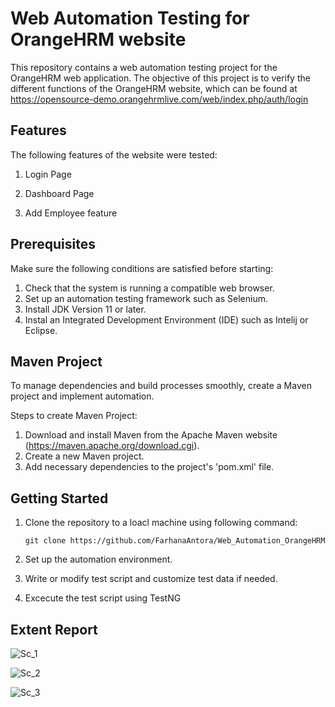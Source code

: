 # Web Automation Testing for OrangeHRM website
This repository contains a web automation testing project for the OrangeHRM web application. The objective of this project is to verify the different functions of the OrangeHRM website, which can be found at https://opensource-demo.orangehrmlive.com/web/index.php/auth/login

## Features
The following features of the website were tested:

 1. Login Page

 2. Dashboard Page
 
 3. Add Employee feature

## Prerequisites

Make sure the following conditions are satisfied before starting:

1.  Check that the system is running a compatible web browser.
2.  Set up an automation testing framework such as Selenium.
3.  Install JDK Version 11 or later.
4.  Instal an Integrated Development Environment (IDE) such as Intelij or Eclipse.

## Maven Project
To manage dependencies and build processes smoothly, create a Maven project and implement automation.

Steps to create Maven Project:
1. Download and install Maven from the Apache Maven website (https://maven.apache.org/download.cgi).
2. Create a new Maven project.
3. Add necessary dependencies to the project's 'pom.xml' file.


## Getting Started
1. Clone the repository to a loacl machine using following command:


   `git clone https://github.com/FarhanaAntora/Web_Automation_OrangeHRM`

2. Set up the automation environment.
3. Write or modify test script and customize test data if needed.
4. Excecute the test script using TestNG


## Extent Report





   
   ![Sc_1](https://github.com/FarhanaAntora/Web_Automation_OrangeHRM/assets/96485899/e64fef0c-ee5a-4753-ae47-9031ee9f558f)














![Sc_2](https://github.com/FarhanaAntora/Web_Automation_OrangeHRM/assets/96485899/c053f1c3-668f-49ff-b9ef-589a391d5d1d)






 

![Sc_3](https://github.com/FarhanaAntora/Web_Automation_OrangeHRM/assets/96485899/ebc75236-e010-405b-8d53-2b422fe95530)

